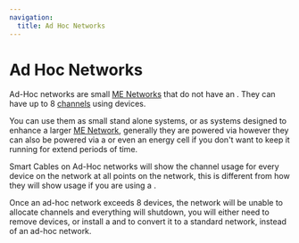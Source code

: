 ```yaml
---
navigation:
  title: Ad Hoc Networks
---
```


# Ad Hoc Networks

Ad-Hoc networks are small [ME Networks](../me-network.md) that do not have an <ItemLink id="controller" />.
They can have up to 8 [channels](channels.md) using devices.

You can use them as small stand alone systems, or as systems designed to
enhance a larger [ME Network](../me-network.md), generally they are
powered via <ItemLink id="quartz_fiber"/>
however they can also be powered via a <ItemLink id="energy_acceptor"/> or even an energy cell if
you don't want to keep it running for extend periods of time.

Smart Cables on Ad-Hoc networks will show the channel usage for every device on
the network at all points on the network, this is different from how they will
show usage if you are using a <ItemLink id="controller"/>.

Once an ad-hoc network exceeds 8 devices, the network will be unable to
allocate channels and everything will shutdown, you will either need to remove
devices, or install a <ItemLink id="controller"/> and to convert it to a
standard network, instead of an ad-hoc network.
